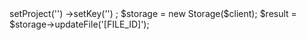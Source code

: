 <?php

use Appwrite\Client;
use Appwrite\Services\Storage;

$client = new Client();

$client
    ->setProject('')
    ->setKey('')
;

$storage = new Storage($client);

$result = $storage->updateFile('[FILE_ID]');